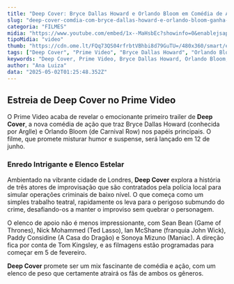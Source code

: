 ```yaml
---
title: "Deep Cover: Bryce Dallas Howard e Orlando Bloom em Comédia de Ação no Prime Video"
slug: "deep-cover-comdia-com-bryce-dallas-howard-e-orlando-bloom-ganha-trailer-veja"
categoria: "FILMES"
midia: "https://www.youtube.com/embed/1x--MaHsbEc?showinfo=0&enablejsapi=1"
tipoMidia: "video"
thumb: "https://cdn.ome.lt/FQq73QS04rfrbtVBhbi8d79GuTU=/480x360/smart/extras/conteudos/Deep-Cover-prime.webp"
tags: ["Deep Cover", "Prime Video", "Bryce Dallas Howard", "Orlando Bloom", "comédia de ação", "trailer", "Sean Bean", "Nick Mohammed", "Ian McShane"]
keywords: "Deep Cover, Prime Video, Bryce Dallas Howard, Orlando Bloom, comédia de ação, trailer, Sean Bean, Nick Mohammed, Ian McShane"
author: "Ana Luiza"
data: "2025-05-02T01:25:48.352Z"
---
```


## Estreia de Deep Cover no Prime Video

O Prime Video acaba de revelar o emocionante primeiro trailer de **Deep Cover**, a nova comédia de ação que traz Bryce Dallas Howard (conhecida por Arglle) e Orlando Bloom (de Carnival Row) nos papéis principais. O filme, que promete misturar humor e suspense, será lançado em 12 de junho.

### Enredo Intrigante e Elenco Estelar

Ambientado na vibrante cidade de Londres, **Deep Cover** explora a história de três atores de improvisação que são contratados pela polícia local para simular operações criminais de baixo nível. O que começa como um simples trabalho teatral, rapidamente os leva para o perigoso submundo do crime, desafiando-os a manter o improviso sem quebrar o personagem.

O elenco de apoio não é menos impressionante, com Sean Bean (Game of Thrones), Nick Mohammed (Ted Lasso), Ian McShane (franquia John Wick), Paddy Considine (A Casa do Dragão) e Sonoya Mizuno (Maniac). A direção fica por conta de Tom Kingsley, e as filmagens estão programadas para começar em 5 de fevereiro.

**Deep Cover** promete ser um mix fascinante de comédia e ação, com um elenco de peso que certamente atrairá os fãs de ambos os gêneros.